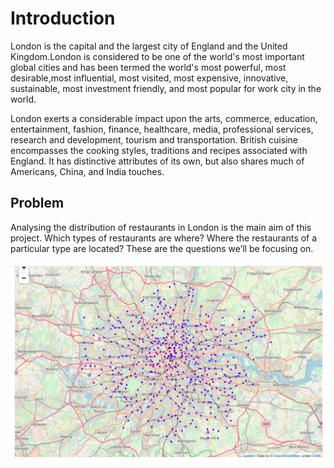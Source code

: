 # **Introduction**

London is the capital and the largest city of England and the United Kingdom.London is
considered to be one of the world's most important global cities and has been termed the
world's most powerful, most desirable,most influential, most visited, most expensive,
innovative, sustainable, most investment friendly, and most popular for work city in the
world.
  
London exerts a considerable impact upon the arts, commerce, education, entertainment,
fashion, finance, healthcare, media, professional services, research and development,
tourism and transportation.
British cuisine encompasses the cooking styles, traditions and recipes associated with
England. It has distinctive attributes of its own, but also shares much of Americans,
China, and India touches.
  
## **Problem**

  Analysing the distribution of restaurants in London is the main aim of this project.
  Which types of restaurants are where? Where the restaurants of a particular type are
  located? These are the questions we’ll be focusing on.
  
  ![alt text](https://github.com/nidhijha15/Analysis-of-London-Restaurants/blob/master/map.png)
